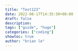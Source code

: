 ```yaml
---
title: "Test123"
date: 2022-08-17T14:35:50+08:00
draft: false
description: 
tags: ["guide", "hugo"]
categories: ["coding"]
showtoc: true
author: "brian le"
---
```

